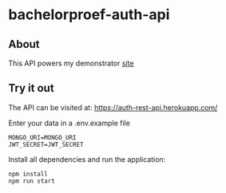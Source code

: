 # bachelorproef-auth-api

## About

This API powers my demonstrator [site](https://github.com/jensrott/bachelorproef-demonstrator-site)

## Try it out

The API can be visited at: https://auth-rest-api.herokuapp.com/

Enter your data in a .env.example file

```shell
MONGO_URI=MONGO_URI
JWT_SECRET=JWT_SECRET
```

Install all dependencies and run the application:

```shell
npm install
npm run start
```
